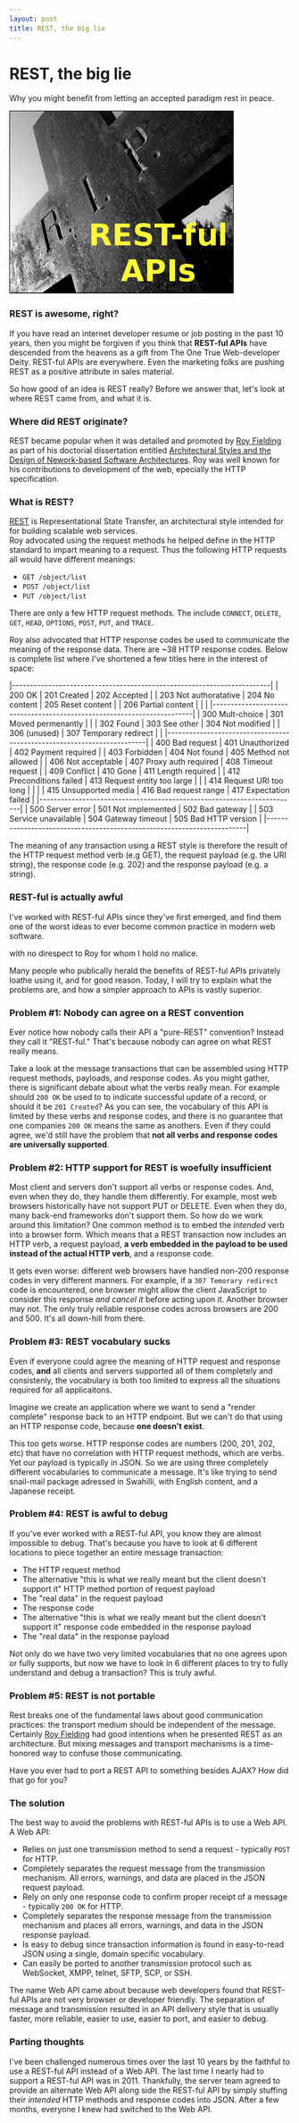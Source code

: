```yaml
---
layout: post
title: REST, the big lie
---
```


# REST, the big lie
Why you might benefit from letting an accepted paradigm rest in peace.

![REST, rest in peace](/images/2015-08-10-rip-small.jpg)

### REST is awesome, right?
If you have read an internet developer resume or job posting in the past 10
years, then you might be forgiven if you think that
**REST-ful APIs** have descended from the heavens as a gift from
The One True Web-developer Deity.  REST-ful APIs are everywhere. 
Even the marketing folks are pushing REST as a positive attribute in sales material.

So how good of an idea is REST really?  Before we answer that, let's look at
where REST came from, and what it is.

### Where did REST originate?
REST became popular when it was detailed and promoted by 
[Roy Fielding](https://en.wikipedia.org/wiki/Roy_Fielding)
as part of his doctorial dissertation entitled [Architectural Styles
and the Design of Nework-based Software
Architectures](https://www.ics.uci.edu/~fielding/pubs/dissertation/top.htm).
Roy was well known for his contributions to development of the web, epecially
the HTTP specification.

### What is REST?
[REST](https://en.wikipedia.org/wiki/Representational_state_transfer) is
Representational State Transfer, an architectural style
intended for for building scalable web services.  
Roy advocated using the request methods he helped define in the HTTP standard
to impart meaning to a request.  Thus the following HTTP requests all
would have different meanings: 

- `GET /object/list`
- `POST /object/list`
- `PUT /object/list`

There are only a few HTTP request methods. The include `CONNECT`, `DELETE`,
`GET`, `HEAD`, `OPTIONS`, `POST`, `PUT`, and `TRACE`.

Roy also advocated that HTTP response codes be used to communicate the meaning
of the response data. There are ~38 HTTP response codes.
Below is complete list where I've shortened a few titles
here in the interest of space:

|------------------------------------------------------------------------|
| 200 OK | 201 Created | 202 Accepted |
| 203 Not authoratative | 204 No content | 205 Reset content |
| 206 Partial content | | |
|------------------------------------------------------------------------|
| 300 Mult-choice | 301 Moved permenantly | |
| 302 Found | 303 See other | 304 Not modified |
| 306 (unused) | 307 Temporary redirect | |
|------------------------------------------------------------------------|
| 400 Bad request | 401 Unauthorized | 402 Payment required |
| 403 Forbidden | 404 Not found | 405 Method not allowed |
| 406 Not acceptable | 407 Proxy auth required | 408 Timeout request |
| 409 Conflict | 410 Gone | 411 Length required |
| 412 Preconditions failed | 413 Request entity too large | |
| 414 Request URI too long | | |
| 415 Unsupported media | 416 Bad request range | 417 Expectation failed |
|------------------------------------------------------------------------|
| 500 Server error | 501 Not implemented | 502 Bad gateway |
| 503 Service unavailable | 504 Gateway timeout | 505 Bad HTTP version |
|------------------------------------------------------------------------|

The meaning of any transaction using a REST style is therefore the result of
the HTTP request method verb (e.g GET), the request payload (e.g. the URI string),
the response code (e.g. 202) and the response payload (e.g. a string).

### REST-ful is actually awful
I've worked with REST-ful APIs since they've first emerged, and find 
them one of the worst ideas to ever become common practice in 
modern web software.

with no direspect to Roy for whom I hold no malice. 

Many people who publically herald the benefits of REST-ful APIs privately 
loathe using it, and for good reason. Today, I will try to explain what
the problems are, and how a simpler approach to APIs is vastly superior.

### Problem #1: Nobody can agree on a REST convention
Ever notice how nobody calls their API a "pure-REST" convention?  Instead they
call it "REST-ful."  That's because nobody can agree on what REST really
means.

Take a look at the message transactions that can be assembled using HTTP
request methods, payloads, and response codes.  As you might gather, there is
significant debate about what the verbs really mean.  For example should `200
OK` be used to to indicate successful update of a record, or should it be `201
Created`?  As you can see, the vocabulary of this API is limited by these
verbs and response codes, and there is no guarantee that one companies `200
OK` means the same as anothers.  Even if they could agree, we'd still have the
problem that **not all verbs and response codes are universally supported**.

### Problem #2: HTTP support for REST is woefully insufficient
Most client and servers don't support all verbs or response codes.  And, even
when they do, they handle them differently.  For example, most web browsers
historically have not support PUT or DELETE.  Even when they do, many back-end
frameworks don't support them.  So how do we work around this limitation? One
common method is to embed the *intended* verb into a browser form.  Which
means that a REST transaction now includes an HTTP verb, a request payload,
**a verb embedded in the payload to be used instead of the actual HTTP verb**,
and a response code.

It gets even worse: different web browsers have handled non-200 response codes
in very different manners.  For example, if a `307 Temorary redirect` code is
encountered, one browser might allow the client JavaScript to consider this
response *and cancel it* before acting upon it.  Another browser may not.  The
only truly reliable response codes across browsers are 200 and 500.  It's all
down-hill from there.

### Problem #3: REST vocabulary sucks
Even if everyone could agree the meaning of HTTP request and response codes,
**and** all clients and servers supported all of them completely and
consistenly, the vocabulary is both too limited to express all the situations
required for all applicaitons.

Imagine we create an application where we want to send a "render complete"
response back to an HTTP endpoint.  But we can't do that using an HTTP
response code, because **one doesn't exist**.

This too gets worse.  HTTP response codes are numbers (200, 201, 202, etc)
that have no correlation with HTTP request methods, which are verbs.  Yet our
payload is typically in JSON.  So we are using three completely
different vocabularies to communicate a message.  It's like trying to send
snail-mail package adressed in Swahilli, with English content, and a Japanese
receipt.

### Problem #4: REST is awful to debug
If you've ever worked with a REST-ful API, you know they are almost impossible
to debug.  That's because you have to look at 6 different locations to piece
together an entire message transaction: 

- The HTTP request method
- The alternative "this is what we really meant but the client doesn't support it" HTTP method portion of request payload
- The "real data" in the request payload
- The response code
- The alternative "this is what we really meant but the client doesn't support
  it" response code embedded in the response payload
- The "real data" in the response payload

Not only do we have two very limited vocabularies that no one agrees upon or
fully supports, but now we have to look in 6 different places to try to fully
understand and debug a transaction?  This is truly awful.

### Problem #5: REST is not portable
Rest breaks one of the fundamental laws about good communication practices:
the transport medium should be independent of the message.  Certainly 
[Roy Fielding](https://en.wikipedia.org/wiki/Roy_Fielding) had good intentions
when he presented REST as an architecture.  But mixing messages and transport
mechanisms is a time-honored way to confuse those communicating.

Have you ever had to port a REST API to something besides AJAX?  How did that
go for you? 

### The solution
The best way to avoid the problems with REST-ful APIs is to use a Web API.
A Web API:

- Relies on just one transmission method to send a request - typically `POST`
  for HTTP.
- Completely separates the request message from the transmission mechanism.  All
  errors, warnings, and data are placed in the JSON request payload.
- Rely on only one response code to confirm proper receipt of a message - 
  typically `200 OK` for HTTP.
- Completely separates the response message from the transmission mechanism
  and places all errors, warnings, and data in the JSON response payload.
- Is easy to debug since transaction information is found in easy-to-read
  JSON using a single, domain specific vocabulary.
- Can easily be ported to another transmission protocol such as 
  WebSocket, XMPP, telnet, SFTP, SCP, or SSH.
  
The name Web API came about because web developers found that REST-ful APIs
are not very browser or developer friendly. The separation of message and
transmission resulted in an API delivery style that is usually faster, more reliable,
easier to use, easier to port, and easier to debug. 

### Parting thoughts
I've been challenged numerous times over the last 10 years by the
faithful to use a REST-ful API instead of a Web API. 
The last time I nearly had to support a REST-ful API was in 2011.  Thankfully,
the server team agreed to provide an alternate Web API along side 
the REST-ful API by simply stuffing their *intended* HTTP methods and
response codes into JSON. After a few months, everyone I knew 
had switched to the Web API.

